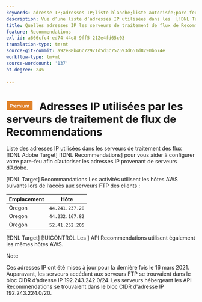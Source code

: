 ```yaml
---
keywords: adresse IP;adresses IP;liste blanche;liste autorisée;pare-feu;recommandations;flux;serveurs;adobe experience cloud;recommendations
description: Vue d’une liste d’adresses IP utilisées dans les  [!DNL Target] serveurs de traitement de flux Recommendations pour vous aider à configurer votre pare-feu afin d’autoriser les adresses IP provenant des serveurs d’Adobe.
title: Quelles adresses IP les serveurs de traitement de flux de Recommendations utilisent-ils ?
feature: Recommendations
exl-id: a666cfc4-ed74-44e8-9ff5-212e4fd65c03
translation-type: tm+mt
source-git-commit: a92e88b46c72971d5d3c752593d651d8290b674e
workflow-type: tm+mt
source-wordcount: '137'
ht-degree: 24%

---
```


# ![PREMIUM](/help/assets/premium.png) Adresses IP utilisées par les serveurs de traitement de flux de Recommendations

Liste des adresses IP utilisées dans les serveurs de traitement des flux [!DNL Adobe Target] [!DNL Recommendations] pour vous aider à configurer votre pare-feu afin d’autoriser les adresses IP provenant de serveurs d’Adobe.

[!DNL Target]  Recommandations Les activités utilisent les hôtes AWS suivants lors de l’accès aux serveurs FTP des clients :

| Emplacement | Hôte |
| --- | --- |
| Oregon | `44.241.237.28` |
| Oregon | `44.232.167.82` |
| Oregon | `52.41.252.205` |

[!DNL Target] [!UICONTROL Les ] API Recommendations utilisent également les mêmes hôtes AWS.

>[!NOTE]
>
>Ces adresses IP ont été mises à jour pour la dernière fois le 16 mars 2021. Auparavant, les serveurs accédant aux serveurs FTP se trouvaient dans le bloc CIDR d’adresse IP 192.243.242.0/24. Les serveurs hébergeant les API Recommendations se trouvaient dans le bloc CIDR d&#39;adresse IP 192.243.224.0/20.
